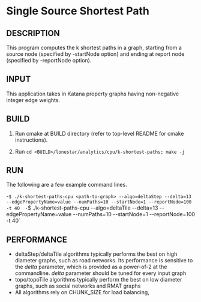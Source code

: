 Single Source Shortest Path
================================================================================

DESCRIPTION 
--------------------------------------------------------------------------------

This program computes the k shortest paths in a graph, starting from a
source node (specified by -startNode option) and ending at report node (specified by -reportNode option).

INPUT
--------------------------------------------------------------------------------

This application takes in Katana property graphs having non-negative integer edge weights.

BUILD
--------------------------------------------------------------------------------

1. Run cmake at BUILD directory (refer to top-level README for cmake instructions).

2. Run `cd <BUILD>/lonestar/analytics/cpu/k-shortest-paths; make -j`

RUN
--------------------------------------------------------------------------------

The following are a few example command lines.

-`$ ./k-shortest-paths-cpu <path-to-graph> --algo=deltaStep --delta=13 --edgePropertyName=value --numPaths=10 --startNode=1 --reportNode=100 -t 40 
-`$ ./k-shortest-paths-cpu <path-to-graph> --algo=deltaTile --delta=13 --edgePropertyName=value --numPaths=10 --startNode=1 --reportNode=100 -t 40`

PERFORMANCE  
--------------------------------------------------------------------------------

* deltaStep/deltaTile algorithms typically performs the best on high diameter
  graphs, such as road networks. Its performance is sensitive to the *delta* parameter, which is
  provided as a power-of-2 at the commandline. *delta* parameter should be tuned
  for every input graph
* topo/topoTile algorithms typically perform the best on low diameter graphs, such
  as social networks and RMAT graphs
* All algorithms rely on CHUNK_SIZE for load balancing, 
